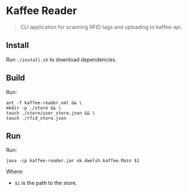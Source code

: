 # Kaffee Reader
> CLI application for scanning RFID tags and uploading to kaffee-api.

## Install
Run `./install.sh` to download dependencies.

## Build 
Run:
```shell script
ant -f kaffee-reader.xml && \ 
mkdir -p ./store && \
touch ./store/user_store.json && \
touch ./rfid_store.json
```

## Run
Run:
```shell script
java -cp kaffee-reader.jar uk.dwelsh.kaffee.Main $1
```
Where:
- `$1` is the path to the store.